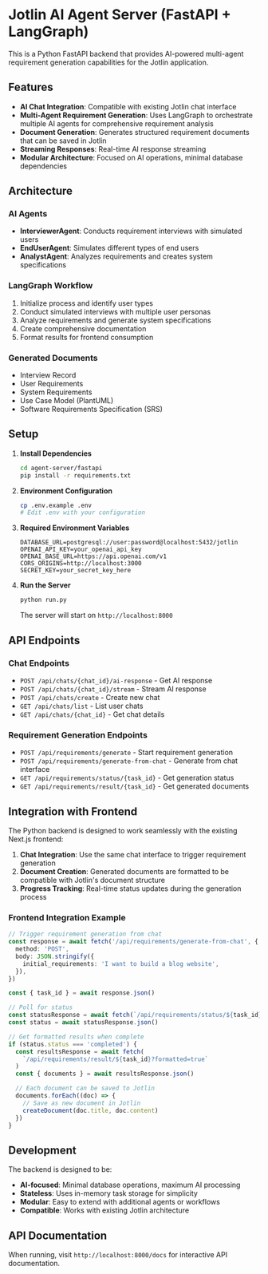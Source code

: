 # Jotlin AI Agent Server (FastAPI + LangGraph)

This is a Python FastAPI backend that provides AI-powered multi-agent requirement generation capabilities for the Jotlin application.

## Features

- **AI Chat Integration**: Compatible with existing Jotlin chat interface
- **Multi-Agent Requirement Generation**: Uses LangGraph to orchestrate multiple AI agents for comprehensive requirement analysis
- **Document Generation**: Generates structured requirement documents that can be saved in Jotlin
- **Streaming Responses**: Real-time AI response streaming
- **Modular Architecture**: Focused on AI operations, minimal database dependencies

## Architecture

### AI Agents

- **InterviewerAgent**: Conducts requirement interviews with simulated users
- **EndUserAgent**: Simulates different types of end users
- **AnalystAgent**: Analyzes requirements and creates system specifications

### LangGraph Workflow

1. Initialize process and identify user types
2. Conduct simulated interviews with multiple user personas
3. Analyze requirements and generate system specifications
4. Create comprehensive documentation
5. Format results for frontend consumption

### Generated Documents

- Interview Record
- User Requirements
- System Requirements
- Use Case Model (PlantUML)
- Software Requirements Specification (SRS)

## Setup

1. **Install Dependencies**

   ```bash
   cd agent-server/fastapi
   pip install -r requirements.txt
   ```

2. **Environment Configuration**

   ```bash
   cp .env.example .env
   # Edit .env with your configuration
   ```

3. **Required Environment Variables**

   ```
   DATABASE_URL=postgresql://user:password@localhost:5432/jotlin
   OPENAI_API_KEY=your_openai_api_key
   OPENAI_BASE_URL=https://api.openai.com/v1
   CORS_ORIGINS=http://localhost:3000
   SECRET_KEY=your_secret_key_here
   ```

4. **Run the Server**
   ```bash
   python run.py
   ```
   The server will start on `http://localhost:8000`

## API Endpoints

### Chat Endpoints

- `POST /api/chats/{chat_id}/ai-response` - Get AI response
- `POST /api/chats/{chat_id}/stream` - Stream AI response
- `POST /api/chats/create` - Create new chat
- `GET /api/chats/list` - List user chats
- `GET /api/chats/{chat_id}` - Get chat details

### Requirement Generation Endpoints

- `POST /api/requirements/generate` - Start requirement generation
- `POST /api/requirements/generate-from-chat` - Generate from chat interface
- `GET /api/requirements/status/{task_id}` - Get generation status
- `GET /api/requirements/result/{task_id}` - Get generated documents

## Integration with Frontend

The Python backend is designed to work seamlessly with the existing Next.js frontend:

1. **Chat Integration**: Use the same chat interface to trigger requirement generation
2. **Document Creation**: Generated documents are formatted to be compatible with Jotlin's document structure
3. **Progress Tracking**: Real-time status updates during the generation process

### Frontend Integration Example

```typescript
// Trigger requirement generation from chat
const response = await fetch('/api/requirements/generate-from-chat', {
  method: 'POST',
  body: JSON.stringify({
    initial_requirements: 'I want to build a blog website',
  }),
})

const { task_id } = await response.json()

// Poll for status
const statusResponse = await fetch(`/api/requirements/status/${task_id}`)
const status = await statusResponse.json()

// Get formatted results when complete
if (status.status === 'completed') {
  const resultsResponse = await fetch(
    `/api/requirements/result/${task_id}?formatted=true`
  )
  const { documents } = await resultsResponse.json()

  // Each document can be saved to Jotlin
  documents.forEach((doc) => {
    // Save as new document in Jotlin
    createDocument(doc.title, doc.content)
  })
}
```

## Development

The backend is designed to be:

- **AI-focused**: Minimal database operations, maximum AI processing
- **Stateless**: Uses in-memory task storage for simplicity
- **Modular**: Easy to extend with additional agents or workflows
- **Compatible**: Works with existing Jotlin architecture

## API Documentation

When running, visit `http://localhost:8000/docs` for interactive API documentation.
